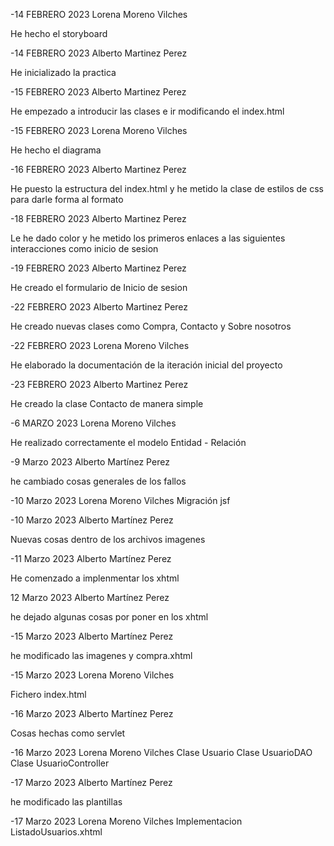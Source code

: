 -14 FEBRERO 2023  Lorena Moreno Vilches

He hecho el storyboard

-14 FEBRERO 2023  Alberto Martinez Perez

He inicializado la practica

-15 FEBRERO 2023 Alberto Martinez Perez

He empezado a introducir las clases e ir modificando el index.html

-15 FEBRERO 2023 Lorena Moreno Vilches

He hecho el diagrama

-16 FEBRERO 2023 Alberto Martinez Perez

He puesto la estructura del index.html y he metido la clase de estilos de css para darle forma al formato

-18 FEBRERO 2023 Alberto Martinez Perez

Le he dado color y he metido los primeros enlaces a las siguientes interacciones como inicio de sesion

-19 FEBRERO 2023 Alberto Martinez Perez

He creado el formulario de Inicio de sesion

-22 FEBRERO 2023 Alberto Martinez Perez

He creado nuevas clases como Compra, Contacto y Sobre nosotros

-22 FEBRERO 2023 Lorena Moreno Vilches

He elaborado la documentación de la iteración inicial del proyecto

-23 FEBRERO 2023 Alberto Martinez Perez

He creado la clase Contacto de manera simple

-6 MARZO 2023 Lorena Moreno Vilches

He realizado correctamente el modelo Entidad - Relación

-9 Marzo 2023 Alberto Martínez Perez

he cambiado cosas generales de los fallos

-10 Marzo 2023 Lorena Moreno Vilches
Migración jsf

-10 Marzo 2023 Alberto Martínez Perez

Nuevas cosas dentro de los archivos imagenes

-11 Marzo 2023 Alberto Martínez Perez

He comenzado a implenmentar los xhtml

12 Marzo 2023 Alberto Martínez Perez

he dejado algunas cosas por poner en los xhtml

-15 Marzo 2023 Alberto Martínez Perez

he modificado las imagenes y compra.xhtml

-15 Marzo 2023 Lorena Moreno Vilches

Fichero index.html

-16 Marzo 2023 Alberto Martínez Perez

Cosas hechas como servlet 

-16 Marzo 2023 Lorena Moreno Vilches
Clase Usuario
Clase UsuarioDAO
Clase UsuarioController

-17 Marzo 2023 Alberto Martínez Perez

he modificado las plantillas

-17 Marzo 2023 Lorena Moreno Vilches
Implementacion ListadoUsuarios.xhtml
